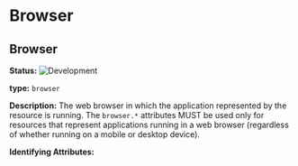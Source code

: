 <!-- NOTE: THIS FILE IS AUTOGENERATED. DO NOT EDIT BY HAND. -->
<!-- see templates/registry/markdown/entity_namespace.md.j2 -->




# Browser



## Browser

**Status:** ![Development](https://img.shields.io/badge/-development-blue)

**type:** `browser`

**Description:** The web browser in which the application represented by the resource is running. The `browser.*` attributes MUST be used only for resources that represent applications running in a web browser (regardless of whether running on a mobile or desktop device).


**Identifying Attributes:**


